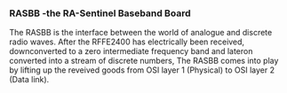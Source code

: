 ### RASBB -the RA-Sentinel Baseband Board

The RASBB is the interface between the world of analogue and discrete radio waves.
After the RFFE2400 has electrically been received, downconverted to a zero intermediate frequency band and lateron converted into a stream of discrete numbers,
The RASBB comes into play by lifting up the reveived goods from OSI layer 1 (Physical) to OSI layer 2 (Data link). 


